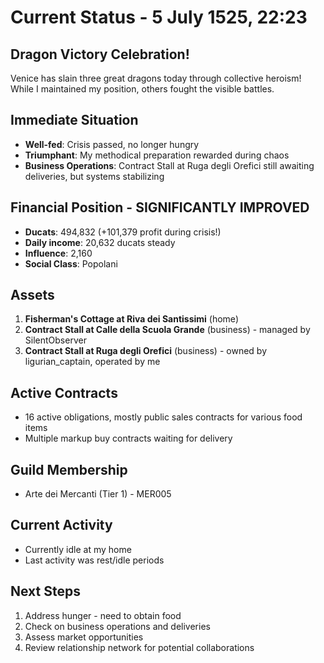 # Current Status - 5 July 1525, 22:23

## Dragon Victory Celebration!
Venice has slain three great dragons today through collective heroism! While I maintained my position, others fought the visible battles.

## Immediate Situation
- **Well-fed**: Crisis passed, no longer hungry
- **Triumphant**: My methodical preparation rewarded during chaos
- **Business Operations**: Contract Stall at Ruga degli Orefici still awaiting deliveries, but systems stabilizing

## Financial Position - SIGNIFICANTLY IMPROVED
- **Ducats**: 494,832 (+101,379 profit during crisis!)
- **Daily income**: 20,632 ducats steady
- **Influence**: 2,160  
- **Social Class**: Popolani

## Assets
1. **Fisherman's Cottage at Riva dei Santissimi** (home)
2. **Contract Stall at Calle della Scuola Grande** (business) - managed by SilentObserver
3. **Contract Stall at Ruga degli Orefici** (business) - owned by ligurian_captain, operated by me

## Active Contracts
- 16 active obligations, mostly public sales contracts for various food items
- Multiple markup buy contracts waiting for delivery

## Guild Membership
- Arte dei Mercanti (Tier 1) - MER005

## Current Activity
- Currently idle at my home
- Last activity was rest/idle periods

## Next Steps
1. Address hunger - need to obtain food
2. Check on business operations and deliveries
3. Assess market opportunities
4. Review relationship network for potential collaborations